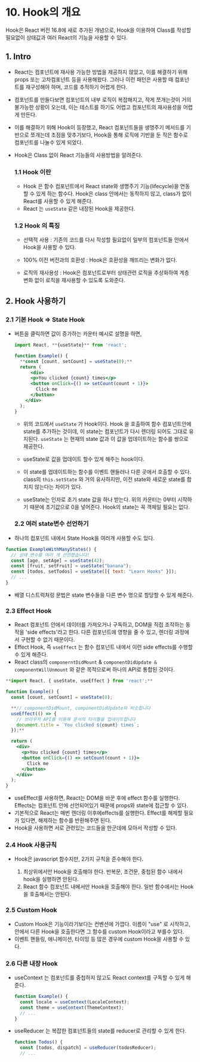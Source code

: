 # 10. Hook의 개요

Hook은 React 버전 16.8에 새로 추가된 개념으로, Hook을 이용하여 Class를 작성할 필요없이 상태값과 여러 React의 기능을 사용할 수 있다.

## 1. Intro

- React는 컴포넌트에 재사용 가능한 방법을 제공하지 않았고, 이를 해결하기 위해 props 또는 고차컴포넌트 등을 사용해왔다. 그러나 이런 패턴은 사용할 때 컴포넌트를 재구성해야 하며, 코드를 추적하기 어렵게 한다.

- 컴포넌트를 만들다보면 컴포넌트의 내부 로직이 복잡해지고, 작게 쪼개는것이 거의 불가능한 상황이 오는데, 이는 테스트를 하기도 어렵고 컴포넌트의 재사용성을 어렵게 만든다.

- 이를 해결하기 위해 Hook이 등장했고, React 컴포넌트들을 생명주기 메서드를 기반으로 쪼개는데 초점을 맞추기보다, Hook을 통해 로직에 기반을 둔 작은 함수로 컴포넌트를 나눌수 있게 되었다.

- Hook은 Class 없이 React 기능들의 사용방법을 알려준다.

  ### 1.1 Hook 이란

  - Hook 은 함수 컴포넌트에서 React state와 생명주기 기능(lifecycle)을 연동할 수 있게 하는 함수다. Hook은 class 안에서는 동작하지 않고, class가 없이 React를 사용할 수 있게 해준다.
  - React 는 `useState` 같은 내장된 Hook을 제공한다.

  ### 1.2 Hook 의 특징

  - 선택적 사용 : 기존의 코드를 다시 작성할 필요없이 일부의 컴포넌트들 안에서 Hook을 사용할 수 있다.

  - 100% 이전 버전과의 호환성 : Hook은 호환성을 깨뜨리는 변화가 없다.

  - 로직의 재사용성 : Hook은 컴포넌트로부터 상태관련 로직을 추상화하여 계층변화 없이 로직을 재사용할 수 있도록 도와준다.

## 2. Hook 사용하기

### 2.1 기본 Hook ⇒ State Hook

- 버튼을 클릭하면 값이 증가하는 카운터 예시로 설명을 하면,

  ```jsx
  import React, **{useState}** from 'react';

  function Example() {
  	**const [count, setCount] = useState(0);**
  	return (
  		<div>
        <p>You clicked {count} times</p>
        <button onClick={() => setCount(count + 1)}>
          Click me
        </button>
      </div>
  	);
  }
  ```

  - 위의 코드에서 `useState` 가 Hook이다. Hook 을 호출하여 함수 컴포넌트안에 state를 추가하는 것이데, 이 state는 컴포넌트가 다시 렌더링 되어도 그대로 유지된다. `useState` 는 현재의 state 값과 이 값을 업데이트하는 함수를 쌍으로 제공한다.

  - useState로 값을 업데이트 할수 있게 해주는 hook이다.

  - 이 state를 업데이트하는 함수를 이벤트 핸들러나 다른 곳에서 호출할 수 있다. class의 `this.setState` 와 거의 유사하지만, 이전 state와 새로운 state를 합치지 않는다는 차이가 있다.

  - useState는 인자로 초기 state 값을 하나 받는다. 위의 카운터는 0부터 시작하기 때문에 초기값으로 0을 넣어준다. Hook의 state는 꼭 객체일 필요는 없다.

  ### 2.2 여러 state변수 선언하기

- 하나의 컴포넌트 내에서 State Hook을 여러개 사용할 수도 있다.

```jsx
function ExampleWithManyStates() {
  // 상태 변수를 여러 개 선언했습니다!
  const [age, setAge] = useState(42);
  const [fruit, setFruit] = useState("banana");
  const [todos, setTodos] = useState([{ text: "Learn Hooks" }]);
  // ...
}
```

- 배열 디스트럭처링 문법은 state 변수들을 다른 변수 명으로 할당할 수 있게 해준다.

### 2.3 Effect Hook

- React 컴포넌트 안에서 데이터를 가져오거나 구독하고, DOM을 직접 조작하는 동작을 'side effects'라고 한다. 다른 컴포넌트에 영향을 줄 수 있고, 렌더링 과정에서 구현할 수 없기 때문이다.
- Effect Hook, 즉 `useEffect` 는 함수 컴포넌트 내에서 이런 side effects를 수행할 수 있게 해준다.
- React class의 `componerntDidMount` & `componentDidUpdate & componentWillUnmount` 와 같은 목적으로써 하나의 API로 통합된 것이다.

```jsx
**import React, { useState, useEffect } from 'react';**

function Example() {
  const [count, setCount] = useState(0);

  **// componentDidMount, componentDidUpdate와 비슷합니다
  useEffect(() => {
    // 브라우저 API를 이용해 문서의 타이틀을 업데이트합니다
    document.title = `You clicked ${count} times`;
  });**

  return (
    <div>
      <p>You clicked {count} times</p>
      <button onClick={() => setCount(count + 1)}>
        Click me
      </button>
    </div>
  );
}
```

- useEffect를 사용하면, React는 DOM을 바꾼 후에 effect 함수를 실행한다. Effects는 컴포넌트 안에 선언되어있기 때문에 props와 state에 접근할 수 있다.
- 기본적으로 React는 매번 렌더링 이후에effects를 실행한다. Effect를 해제할 필요가 있다면, 해제하는 함수를 반환해주면 된다.
- Hook을 사용하면 서로 관련있는 코드들을 한군데에 모아서 작성할 수 있다.

### 2.4 Hook 사용규칙

- Hook은 javascript 함수지만, 2가지 규칙을 준수해야 한다.

  1. 최상위에서만 Hook을 호출해야 한다. 반복문, 조건문, 중첩된 함수 내에서 hook을 실행하면 안된다.
  2. React 함수 컴포넌트 내에서만 Hook을 호출해야 한다. 일반 함수에서는 Hook을 호출해서는 안된다.

### 2.5 Custom Hook

- Custom Hook은 기능이라기보다는 컨벤션에 가깝다. 이름이 "use" 로 시작하고, 안에서 다른 Hook을 호출한다면 그 함수를 custom Hook이라고 부를수 있다.
- 이벤트 핸들링, 애니메이션, 타이밍 등 많은 경우에 custom Hook을 사용할 수 있다.

### 2.6 다른 내장 Hook

- useContext 는 컴포넌트를 중첩하지 않고도 React context를 구독할 수 있게 해준다.

  ```jsx
  function Example() {
    const locale = useContext(LocaleContext);
    const theme = useContext(ThemeContext);
    // ...
  }
  ```

- useReducer 는 복잡한 컴포넌트들의 state를 reducer로 관리할 수 있게 한다.

  ```jsx
  function Todos() {
    const [todos, dispatch] = useReducer(todosReducer);
    // ...
  ```
